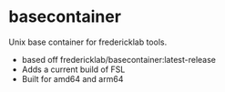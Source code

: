 # basecontainer

Unix base container for fredericklab tools.

* based off fredericklab/basecontainer:latest-release
* Adds a current build of FSL
* Built for amd64 and arm64
